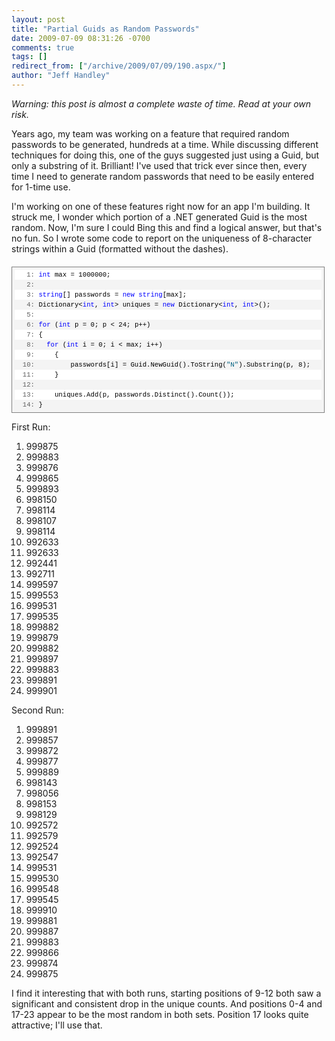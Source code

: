 ```yaml
---
layout: post
title: "Partial Guids as Random Passwords"
date: 2009-07-09 08:31:26 -0700
comments: true
tags: []
redirect_from: ["/archive/2009/07/09/190.aspx/"]
author: "Jeff Handley"
---
```

<!-- more -->
<p><em>Warning: this post is almost a complete waste of time. Read at your own risk. </em></p>  <p>Years ago, my team was working on a feature that required random passwords to be generated, hundreds at a time. While discussing different techniques for doing this, one of the guys suggested just using a Guid, but only a substring of it. Brilliant! I've used that trick ever since then, every time I need to generate random passwords that need to be easily entered for 1-time use. </p>  <p>I'm working on one of these features right now for an app I'm building. It struck me, I wonder which portion of a .NET generated Guid is the most random. Now, I'm sure I could Bing this and find a logical answer, but that's no fun. So I wrote some code to report on the uniqueness of 8-character strings within a Guid (formatted without the dashes). </p>  <div style="border-bottom: gray 1px solid; border-left: gray 1px solid; padding-bottom: 4px; line-height: 12pt; background-color: #f4f4f4; margin: 20px 0px 10px; padding-left: 4px; width: 97.5%; padding-right: 4px; font-family: consolas, 'Courier New', courier, monospace; max-height: 400px; font-size: 8pt; overflow: auto; border-top: gray 1px solid; cursor: text; border-right: gray 1px solid; padding-top: 4px">   <div style="border-bottom-style: none; padding-bottom: 0px; line-height: 12pt; border-right-style: none; background-color: #f4f4f4; padding-left: 0px; width: 100%; padding-right: 0px; font-family: consolas, 'Courier New', courier, monospace; border-top-style: none; color: black; font-size: 8pt; border-left-style: none; overflow: visible; padding-top: 0px">   <pre style="border-bottom-style: none; padding-bottom: 0px; line-height: 12pt; border-right-style: none; background-color: white; margin: 0em; padding-left: 0px; width: 100%; padding-right: 0px; font-family: consolas, 'Courier New', courier, monospace; border-top-style: none; color: black; font-size: 8pt; border-left-style: none; overflow: visible; padding-top: 0px"><span style="color: #606060">   1:</span> <span style="color: #0000ff">int</span> max = 1000000;</pre>

  <pre style="border-bottom-style: none; padding-bottom: 0px; line-height: 12pt; border-right-style: none; background-color: #f4f4f4; margin: 0em; padding-left: 0px; width: 100%; padding-right: 0px; font-family: consolas, 'Courier New', courier, monospace; border-top-style: none; color: black; font-size: 8pt; border-left-style: none; overflow: visible; padding-top: 0px"><span style="color: #606060">   2:</span>  </pre>

  <pre style="border-bottom-style: none; padding-bottom: 0px; line-height: 12pt; border-right-style: none; background-color: white; margin: 0em; padding-left: 0px; width: 100%; padding-right: 0px; font-family: consolas, 'Courier New', courier, monospace; border-top-style: none; color: black; font-size: 8pt; border-left-style: none; overflow: visible; padding-top: 0px"><span style="color: #606060">   3:</span> <span style="color: #0000ff">string</span>[] passwords = <span style="color: #0000ff">new</span> <span style="color: #0000ff">string</span>[max];</pre>

  <pre style="border-bottom-style: none; padding-bottom: 0px; line-height: 12pt; border-right-style: none; background-color: #f4f4f4; margin: 0em; padding-left: 0px; width: 100%; padding-right: 0px; font-family: consolas, 'Courier New', courier, monospace; border-top-style: none; color: black; font-size: 8pt; border-left-style: none; overflow: visible; padding-top: 0px"><span style="color: #606060">   4:</span> Dictionary&lt;<span style="color: #0000ff">int</span>, <span style="color: #0000ff">int</span>&gt; uniques = <span style="color: #0000ff">new</span> Dictionary&lt;<span style="color: #0000ff">int</span>, <span style="color: #0000ff">int</span>&gt;();</pre>

  <pre style="border-bottom-style: none; padding-bottom: 0px; line-height: 12pt; border-right-style: none; background-color: white; margin: 0em; padding-left: 0px; width: 100%; padding-right: 0px; font-family: consolas, 'Courier New', courier, monospace; border-top-style: none; color: black; font-size: 8pt; border-left-style: none; overflow: visible; padding-top: 0px"><span style="color: #606060">   5:</span>  </pre>

  <pre style="border-bottom-style: none; padding-bottom: 0px; line-height: 12pt; border-right-style: none; background-color: #f4f4f4; margin: 0em; padding-left: 0px; width: 100%; padding-right: 0px; font-family: consolas, 'Courier New', courier, monospace; border-top-style: none; color: black; font-size: 8pt; border-left-style: none; overflow: visible; padding-top: 0px"><span style="color: #606060">   6:</span> <span style="color: #0000ff">for</span> (<span style="color: #0000ff">int</span> p = 0; p &lt; 24; p++)</pre>

  <pre style="border-bottom-style: none; padding-bottom: 0px; line-height: 12pt; border-right-style: none; background-color: white; margin: 0em; padding-left: 0px; width: 100%; padding-right: 0px; font-family: consolas, 'Courier New', courier, monospace; border-top-style: none; color: black; font-size: 8pt; border-left-style: none; overflow: visible; padding-top: 0px"><span style="color: #606060">   7:</span> {</pre>

  <pre style="border-bottom-style: none; padding-bottom: 0px; line-height: 12pt; border-right-style: none; background-color: #f4f4f4; margin: 0em; padding-left: 0px; width: 100%; padding-right: 0px; font-family: consolas, 'Courier New', courier, monospace; border-top-style: none; color: black; font-size: 8pt; border-left-style: none; overflow: visible; padding-top: 0px"><span style="color: #606060">   8:</span>   <span style="color: #0000ff">for</span> (<span style="color: #0000ff">int</span> i = 0; i &lt; max; i++)</pre>

  <pre style="border-bottom-style: none; padding-bottom: 0px; line-height: 12pt; border-right-style: none; background-color: white; margin: 0em; padding-left: 0px; width: 100%; padding-right: 0px; font-family: consolas, 'Courier New', courier, monospace; border-top-style: none; color: black; font-size: 8pt; border-left-style: none; overflow: visible; padding-top: 0px"><span style="color: #606060">   9:</span>     {</pre>

  <pre style="border-bottom-style: none; padding-bottom: 0px; line-height: 12pt; border-right-style: none; background-color: #f4f4f4; margin: 0em; padding-left: 0px; width: 100%; padding-right: 0px; font-family: consolas, 'Courier New', courier, monospace; border-top-style: none; color: black; font-size: 8pt; border-left-style: none; overflow: visible; padding-top: 0px"><span style="color: #606060">  10:</span>         passwords[i] = Guid.NewGuid().ToString(<span style="color: #006080">"N"</span>).Substring(p, 8);</pre>

  <pre style="border-bottom-style: none; padding-bottom: 0px; line-height: 12pt; border-right-style: none; background-color: white; margin: 0em; padding-left: 0px; width: 100%; padding-right: 0px; font-family: consolas, 'Courier New', courier, monospace; border-top-style: none; color: black; font-size: 8pt; border-left-style: none; overflow: visible; padding-top: 0px"><span style="color: #606060">  11:</span>     }</pre>

  <pre style="border-bottom-style: none; padding-bottom: 0px; line-height: 12pt; border-right-style: none; background-color: #f4f4f4; margin: 0em; padding-left: 0px; width: 100%; padding-right: 0px; font-family: consolas, 'Courier New', courier, monospace; border-top-style: none; color: black; font-size: 8pt; border-left-style: none; overflow: visible; padding-top: 0px"><span style="color: #606060">  12:</span>  </pre>

  <pre style="border-bottom-style: none; padding-bottom: 0px; line-height: 12pt; border-right-style: none; background-color: white; margin: 0em; padding-left: 0px; width: 100%; padding-right: 0px; font-family: consolas, 'Courier New', courier, monospace; border-top-style: none; color: black; font-size: 8pt; border-left-style: none; overflow: visible; padding-top: 0px"><span style="color: #606060">  13:</span>     uniques.Add(p, passwords.Distinct().Count());</pre>

  <pre style="border-bottom-style: none; padding-bottom: 0px; line-height: 12pt; border-right-style: none; background-color: #f4f4f4; margin: 0em; padding-left: 0px; width: 100%; padding-right: 0px; font-family: consolas, 'Courier New', courier, monospace; border-top-style: none; color: black; font-size: 8pt; border-left-style: none; overflow: visible; padding-top: 0px"><span style="color: #606060">  14:</span> }</pre>
  </div>
</div>

<p>First Run: </p>

<ol>
  <li>999875 </li>

  <li>999883 </li>

  <li>999876 </li>

  <li>999865 </li>

  <li>999893 </li>

  <li>998150 </li>

  <li>998114 </li>

  <li>998107 </li>

  <li>998114 </li>

  <li>992633 </li>

  <li>992633 </li>

  <li>992441 </li>

  <li>992711 </li>

  <li>999597 </li>

  <li>999553 </li>

  <li>999531 </li>

  <li>999535 </li>

  <li>999882 </li>

  <li>999879 </li>

  <li>999882 </li>

  <li>999897 </li>

  <li>999883 </li>

  <li>999891 </li>

  <li>999901 </li>
</ol>

<p>Second Run: </p>

<ol>
  <li>999891 </li>

  <li>999857 </li>

  <li>999872 </li>

  <li>999877 </li>

  <li>999889 </li>

  <li>998143 </li>

  <li>998056 </li>

  <li>998153 </li>

  <li>998129 </li>

  <li>992572 </li>

  <li>992579 </li>

  <li>992524 </li>

  <li>992547 </li>

  <li>999531 </li>

  <li>999530 </li>

  <li>999548 </li>

  <li>999545 </li>

  <li>999910 </li>

  <li>999881 </li>

  <li>999887 </li>

  <li>999883 </li>

  <li>999866 </li>

  <li>999874 </li>

  <li>999875 </li>
</ol>

<p>I find it interesting that with both runs, starting positions of 9-12 both saw a significant and consistent drop in the unique counts. And positions 0-4 and 17-23 appear to be the most random in both sets. Position 17 looks quite attractive; I'll use that. </p>

